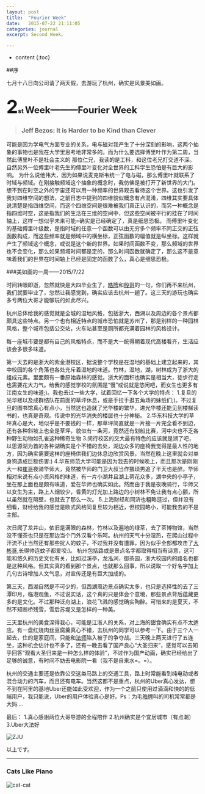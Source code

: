```yaml
---
layout: post
title:  "Fourier Week"
date:   2015-07-22 21:11:05
categories: journal
excerpt: Second Week。

---
```

* content
{:toc}


##序

七月十八日向公司请了两天假，去游玩了杭州，确实是风景美如画。

<h3><font size="8">2</font><font size="3">st</font> <font size="5">Week———Fourier Week</font></h3>

> <h3><font size="3"> Jeff Bezos: It is Harder to be Kind than Clever</font></h3>

可能是因为学电气方面专业的关系，电与磁对我产生了十分深刻的影响，这两个抽象的事物也是我在大学里思考地非常多的。而为什么要选择傅里叶作为第二周，当然此傅里叶不是社会主义的 那位仁兄，我读的是工科，和这位老兄打交道不深。自然另外一位傅里叶老先生的傅里叶变化对全世界的工科学生恐怕是有巨大的影响。
为什么说他伟大，因为如果说麦克斯韦统一了电与磁，那么傅里叶就联系了时域与频域。在刚接触频域这个抽象的概念时，我仿佛是被打开了新世界的大门。想不到在时空之外的宇宙还可以用一种频率的世界观去看待这个世界。这也引发了我对四维空间的想法，之前日志中提到的四维貌似概念有点混淆，四维其实要具体说清楚是指四维空间，而这个四维空间是很难被我们真正认识的，而另一种概念是指四维时空，这是指我们的生活在三维的空间中，但这些空间被平行的挂在了时间轴上，这样一想似乎未来可能=确实是已经确定了，真是细思恐极。
而傅里叶变化的基础傅里叶级数，是指时域的任意一个函数可以由无穷多个频率不同正交的正弦函数构成，而这些频率就是频域中的横坐标，正弦函数的幅值就是纵坐标。这样就产生了频域这个概念，或说是这个新的世界。如果时间函数不变，那么频域的世界也不会变化，那么如果频域时间都是定的，那么时间函数就确定了，那么这不是意味着我们的世界在时间轴上已经是固定的函数了么，真心是细思恐极。


###美如画的一周——2015/7/22

时间转眼即逝，忽然就快是大四毕业生了，[皓牌](http://user.qzone.qq.com/423644149?ptlang=2052)和[殷哥](http://user.qzone.qq.com/407980179?ptlang=2052)的一句，你们再不来杭州，我们就要毕业了，忽然让我感觉到，确实应该去杭州一趟了。这三天的游玩也确实多亏两位大哥才能够玩的如此尽兴。

杭州总体给我的感觉就是全城的湿地风格，包括浙大，西湖以及周边的各个景点都颇具这些特点。另一个也有相近特点的城市恐怕就是苏州了，那是别样的一种园林风格，整个城市包括公交站，火车站甚至是厕所都充满着园林的风格设计。

每一座城市要是都有自己的风格特点，而不是大一统得朝着现代高楼看齐，生活应该会多很多味道。

第一天去的是浙大的紫金港校区，据说整个学校是在湿地的基础上建立起来的，其中校园的各个角落也各处充斥着湿地的味道。竹林，湿地，湖，树林成为了浙大的组成元素。里面颇有一番原始森林的感觉。浙大的面积也确实是相当大，徒步行走也需要花大力气。给我的感觉学校的氛围是“慢”或说就是悠闲吧，而女生也更多有江南女生的味道;)。我也去过一些大学，试着回忆一下各个大学的特点：
1.复旦的光华楼以及成群结队在前面的草坪休息，或是手拉手逛五角场的妹纸们;)。不过复旦的图书馆真心有点小，当然这也造就了光华楼的繁华，进光华楼还能见到楼梯读书的，也真是奇观。传说中的光华消失的楼层也十分神秘。
2.华东科技大学的草坪真心是大，地似乎是不要钱的一样，那草坪简直就是一片接一片完全看不到边，还有各种斜坡上也全是草坪，貌似有一条河，竟然还有划船比赛，河中央也不乏各种野生动物如孔雀这种稀奇生物
3.闵行校区的交大最有特色的应该就是湖了吧，以思源湖为首的各种湖确实是个不错的去处，湖边众多的座椅我觉得是最人性的地方，因为确实需要这样的座椅供我们边休息边欣赏风景，当然在晚上这里就会对单身狗造成巨额伤害:)
4.华东师范大学可能是因为我去的时候晚上，而且那次是刚刚大一和[崔哥](http://user.qzone.qq.com/729045595?ptlang=2052)夜骑华师大，竟然被华师的门卫大叔当作猥琐男追了半天也是醉。华师相对来说有点小资风格的味道，有一片小湖并且湖上荷花众多，湖中央的小亭子，坐在那上面也是颇有味道，爱在华师也确实如此。然而由于我是夜晚骑行，华师又以女生为主，路上人烟较少，昏黄的灯光加上路边的小树林不免让我有点心颤，所以虽然就在隔壁，也就去了那么一次。
5.上海财经和同济也粗略逛过，但并没有细看，财经给我的感觉是欧式风格同复旦较为相近，但校园略小，可能我去的不是主部。

次日爬了龙井山，依旧是满眼的森林，竹林以及遍地的绿茶，去了茶博物馆，当然没不懂茶也只是在那边当个门外汉看个乐呵。杭州的天气十分湿热，在爬山过程中汗流不止当然还有那些扰人的蚊子，不过我并没有遭罪，因为似乎全部都攻击了[大彬哥](http://user.qzone.qq.com/408748478?ptlang=2052),长得帅连蚊子都爱咬:)。
杭州包括路或是景点名字都取得相当有诗意，这可能和悠久的历史文化有关，比如过溪亭，龙泓涧，御茶园，浙大校园内的路名也都是这种风格。但其实真的看到那个景点，也就那么回事，所以说取一个好名字加上几句古诗增加人文气息，对宣传还是有巨大加成的。

第三天，西湖自然是不可少的，但西湖周边景点确实太多，也只是选择性的去了三潭印月，临港观鱼，不过说实话，这个真的只是体会个意境，那些景点背后蕴藏更多的是文化。不过那种泛舟湖上，浪花飞溅的感觉确实陶醉。可惜来的是夏天，不然不知断桥残雪，雪后苏堤又是怎样的一种美。

三天里杭州的美食深得我心，可能是江浙人的关系，对上海的甜食确实有点不太适应。有一盘红烧肉丝豆腐羹真心不错，去杭州的同学可以参考一下。由于三个人一起去，住的是家庭间，只能和[法师](http://user.qzone.qq.com/702426613?ptlang=2052)陷入被子的争夺战。三天晚上两天进行了五连坐，这种机会估计也不多了，还有一晚去看了国产良心“大圣归来”，感觉可以去知乎回答“观看大圣归来是一种怎么样的体验”，不过作为国产动画，确实已经给出了足够的诚意，有时间不妨去电影院一看（我不是自来水=。=）。

杭州的交通主要还是依靠公交这类马路上的交通工具，路上时常能看到纯电动或者混合动力的汽车，而且还有电车。当然这都不是重点，杭州的Uber真心发达，想不到在阿里的基地Uber还能如此受欢迎，作为一个之前只使用过滴滴和快的的低端用户，我只能说，Uber的用户体验真心是好。Ps：为毛[皓牌](http://user.qzone.qq.com/423644149?ptlang=2052)叫的司机常常都是大妈....

最后：
1.真心感谢两位大哥导游的全程陪伴
2.杭州确实是个宜居城市（有点潮）
3.Uber大法好

![ZJU]({{"/css/ZJU/ZJU.jpg"}}) 


以上です。

---

### Cats Like Piano
 ![cat-cat]({{"/css/pics/cat.gif"}}) 
